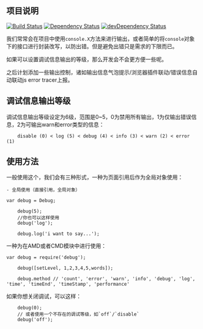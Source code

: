 ## 项目说明

[![Build Status](https://travis-ci.org/soulteary/debug.js.svg?branch=master)](https://travis-ci.org/soulteary/debug.js)
[![Dependency Status](https://david-dm.org/soulteary/debug.js.svg)](https://david-dm.org/soulteary/debug.js)
[![devDependency Status](https://david-dm.org/soulteary/debug.js/dev-status.svg)](https://david-dm.org/soulteary/debug.js#info=devDependencies)

我们常常会在项目中使用```console.X```方法来进行输出，或者简单的将```console```对象下的接口进行封装改写，以防出错。但是避免出错只是需求的下限而已。

如果可以设置调试信息输出的等级，那么开发会不会更方便一些呢。

之后计划添加一些输出控制，诸如输出信息气泡提示/浏览器插件联动/错误信息自动联动js error tracer上报。

## 调试信息输出等级

调试信息输出等级设定为6级，范围是0~5，0为禁用所有输出，1为仅输出错误信息，2为可输出warn和error类型的信息：

```
    disable (0) < log (5) < debug (4) < info (3) < warn (2) < error (1)
```

## 使用方法

一般使用这个，我们会有三种形式，一种为页面引用后作为全局对象使用：

    - 全局使用（直接引用，全局对象）

```
var debug = Debug;

    debug(5);
    //你也可以这样使用
    debug('log');

    debug.log('i want to say...');
```


一种为在AMD或者CMD模块中进行使用：

```
var debug = require('debug');

    debug([setLevel, 1,2,3,4,5,words]);

    debug.method // 'count', 'error', 'warn', 'info', 'debug', 'log', 'time', 'timeEnd', 'timeStamp', 'performance'

```

如果你想关闭调试，可以这样：

```
    debug(0);
    // 或者使用一个不存在的调试等级，如`off`/`disable`
    debug('off');
```
